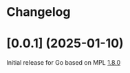# Changelog

# [0.0.1] (2025-01-10)

Initial release for Go based on MPL [1.8.0](../../../CHANGELOG.md)